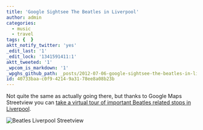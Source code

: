 ```yaml
---
title: 'Google Sightsee The Beatles in Liverpool'
author: admin
categories:
  - music
  - travel
tags: {  }
aktt_notify_twitter: 'yes'
_edit_last: '1'
_edit_lock: '1341591411:1'
aktt_tweeted: '1'
_wpcom_is_markdown: '1'
_wpghs_github_path: _posts/2012-07-06-google-sightsee-the-beatles-in-liverpool.md
id: 40733baa-c0f9-4214-9a31-78ee8a08b23b
---
```

<p>Not quite the same as actually going there, but thanks to Google Maps Streetview you can <a href="http://googlesightseeing.com/2012/07/the-beatles-liverpool/">take a virtual tour of important Beatles related stops in Liverpool</a>.</p>
<p><img src="https://chrisenns.com/wp-content/uploads/2012/07/Beatles-Liverpool-Streetview.jpg" alt="Beatles Liverpool Streetview" title="Beatles Liverpool Streetview" class="aligncenter size-full wp-image-20538" /></p>
